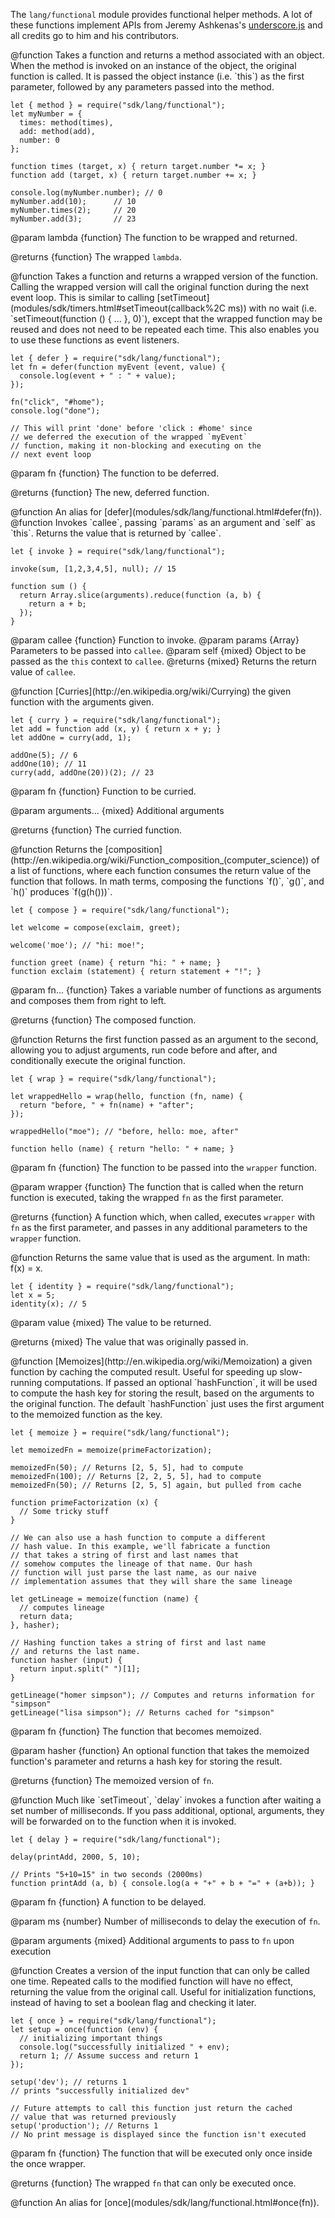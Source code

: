 <!-- This Source Code Form is subject to the terms of the Mozilla Public
   - License, v. 2.0. If a copy of the MPL was not distributed with this
   - file, You can obtain one at http://mozilla.org/MPL/2.0/. -->

The `lang/functional` module provides functional helper methods. A lot of these
functions implement APIs from Jeremy Ashkenas's [underscore.js](http://underscorejs.org)
and all credits go to him and his contributors.

<api name="method">
@function
Takes a function and returns a method associated with an object.
When the method is invoked on an instance of the object, the original
function is called. It is passed the object instance (i.e. `this`) as
the first parameter, followed by any parameters passed into the method.

    let { method } = require("sdk/lang/functional");
    let myNumber = {
      times: method(times),
      add: method(add),
      number: 0
    };

    function times (target, x) { return target.number *= x; }
    function add (target, x) { return target.number += x; }

    console.log(myNumber.number); // 0
    myNumber.add(10);      // 10
    myNumber.times(2);     // 20
    myNumber.add(3);       // 23

@param lambda {function}
  The function to be wrapped and returned.

@returns {function}
  The wrapped `lambda`.
</api>

<api name="defer">
@function
Takes a function and returns a wrapped version of the function. Calling the
wrapped version will call the original function during the next event loop.
This is similar to calling [setTimeout](modules/sdk/timers.html#setTimeout(callback%2C ms)) with no
wait (i.e. `setTimeout(function () { ... }, 0)`), except that the wrapped function
may be reused and does not need to be repeated each time. This also enables you
to use these functions as event listeners.

    let { defer } = require("sdk/lang/functional");
    let fn = defer(function myEvent (event, value) {
      console.log(event + " : " + value);
    });

    fn("click", "#home");
    console.log("done");

    // This will print 'done' before 'click : #home' since
    // we deferred the execution of the wrapped `myEvent`
    // function, making it non-blocking and executing on the
    // next event loop

@param fn {function}
  The function to be deferred.

@returns {function}
  The new, deferred function.
</api>

<api name="remit">
@function
An alias for [defer](modules/sdk/lang/functional.html#defer(fn)).
</api>

<api name="invoke">
@function
Invokes `callee`, passing `params` as an argument and `self` as `this`.
Returns the value that is returned by `callee`.

    let { invoke } = require("sdk/lang/functional");

    invoke(sum, [1,2,3,4,5], null); // 15

    function sum () {
      return Array.slice(arguments).reduce(function (a, b) {
        return a + b;
      });
    }

@param callee {function}
  Function to invoke.
@param params {Array}
  Parameters to be passed into `callee`.
@param self {mixed}
  Object to be passed as the `this` context to `callee`.
@returns {mixed}
  Returns the return value of `callee`.
</api>

<api name="curry">
@function
[Curries](http://en.wikipedia.org/wiki/Currying) the given function with the arguments given.

    let { curry } = require("sdk/lang/functional");
    let add = function add (x, y) { return x + y; }
    let addOne = curry(add, 1);

    addOne(5); // 6
    addOne(10); // 11
    curry(add, addOne(20))(2); // 23

@param fn {function}
  Function to be curried.

@param arguments... {mixed}
  Additional arguments

@returns {function}
  The curried function.
</api>

<api name="compose">
@function
Returns the [composition](http://en.wikipedia.org/wiki/Function_composition_(computer_science)) of a list of functions, where each function consumes the
return value of the function that follows. In math terms, composing the functions
`f()`, `g()`, and `h()` produces `f(g(h()))`.

    let { compose } = require("sdk/lang/functional");

    let welcome = compose(exclaim, greet);

    welcome('moe'); // "hi: moe!";

    function greet (name) { return "hi: " + name; }
    function exclaim (statement) { return statement + "!"; }

@param fn... {function}
  Takes a variable number of functions as arguments and composes them from right to left.

@returns {function}
  The composed function.
</api>

<api name="wrap">
@function
Returns the first function passed as an argument to the second,
allowing you to adjust arguments, run code before and after, and
conditionally execute the original function.

    let { wrap } = require("sdk/lang/functional");

    let wrappedHello = wrap(hello, function (fn, name) {
      return "before, " + fn(name) + "after";
    });

    wrappedHello("moe"); // "before, hello: moe, after"

    function hello (name) { return "hello: " + name; }

@param fn {function}
  The function to be passed into the `wrapper` function.

@param wrapper {function}
  The function that is called when the return function is executed,
  taking the wrapped `fn` as the first parameter.

@returns {function}
  A function which, when called, executes `wrapper` with `fn` as the first parameter,
  and passes in any additional parameters to the `wrapper` function.
</api>

<api name="identity">
@function
Returns the same value that is used as the argument. In math: f(x) = x.

    let { identity } = require("sdk/lang/functional");
    let x = 5;
    identity(x); // 5

@param value {mixed}
  The value to be returned.

@returns {mixed}
  The value that was originally passed in.
</api>

<api name="memoize">
@function
[Memoizes](http://en.wikipedia.org/wiki/Memoization) a given function by caching
the computed result. Useful for speeding up slow-running computations. If
passed an optional `hashFunction`, it will be used to compute the hash key for
storing the result, based on the arguments to the original function. The
default `hashFunction` just uses the first argument to the memoized function as
the key.

    let { memoize } = require("sdk/lang/functional");

    let memoizedFn = memoize(primeFactorization);

    memoizedFn(50); // Returns [2, 5, 5], had to compute
    memoizedFn(100); // Returns [2, 2, 5, 5], had to compute
    memoizedFn(50); // Returns [2, 5, 5] again, but pulled from cache

    function primeFactorization (x) {
      // Some tricky stuff
    }

    // We can also use a hash function to compute a different
    // hash value. In this example, we'll fabricate a function
    // that takes a string of first and last names that
    // somehow computes the lineage of that name. Our hash
    // function will just parse the last name, as our naive
    // implementation assumes that they will share the same lineage

    let getLineage = memoize(function (name) {
      // computes lineage
      return data;
    }, hasher);

    // Hashing function takes a string of first and last name
    // and returns the last name.
    function hasher (input) {
      return input.split(" ")[1];
    }

    getLineage("homer simpson"); // Computes and returns information for "simpson"
    getLineage("lisa simpson"); // Returns cached for "simpson"

@param fn {function}
  The function that becomes memoized.

@param hasher {function}
  An optional function that takes the memoized function's parameter and returns
  a hash key for storing the result.

@returns {function}
  The memoized version of `fn`.
</api>

<api name="delay">
@function
Much like `setTimeout`, `delay` invokes a function after waiting a set number of
milliseconds. If you pass additional, optional, arguments, they will be forwarded
on to the function when it is invoked.

    let { delay } = require("sdk/lang/functional");

    delay(printAdd, 2000, 5, 10);

    // Prints "5+10=15" in two seconds (2000ms)
    function printAdd (a, b) { console.log(a + "+" + b + "=" + (a+b)); }

@param fn {function}
  A function to be delayed.

@param ms {number}
  Number of milliseconds to delay the execution of `fn`.

@param arguments {mixed}
  Additional arguments to pass to `fn` upon execution
</api>

<api name="once">
@function
Creates a version of the input function that can only be called one time.
Repeated calls to the modified function will have no effect, returning
the value from the original call. Useful for initialization functions, instead
of having to set a boolean flag and checking it later.

    let { once } = require("sdk/lang/functional");
    let setup = once(function (env) {
      // initializing important things
      console.log("successfully initialized " + env);
      return 1; // Assume success and return 1
    });

    setup('dev'); // returns 1
    // prints "successfully initialized dev"
    
    // Future attempts to call this function just return the cached
    // value that was returned previously
    setup('production'); // Returns 1
    // No print message is displayed since the function isn't executed

@param fn {function}
  The function that will be executed only once inside the once wrapper.

@returns {function}
  The wrapped `fn` that can only be executed once.
</api>

<api name="cache">
@function
An alias for [once](modules/sdk/lang/functional.html#once(fn)).
</api>
